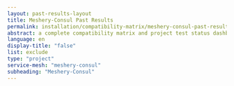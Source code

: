 ```yaml
---
layout: past-results-layout
title: Meshery-Consul Past Results
permalink: installation/compatibility-matrix/meshery-consul-past-results
abstract: a complete compatibility matrix and project test status dashboard.
language: en
display-title: "false"
list: exclude
type: "project"
service-mesh: "meshery-consul"
subheading: "Meshery-Consul"
---
```

